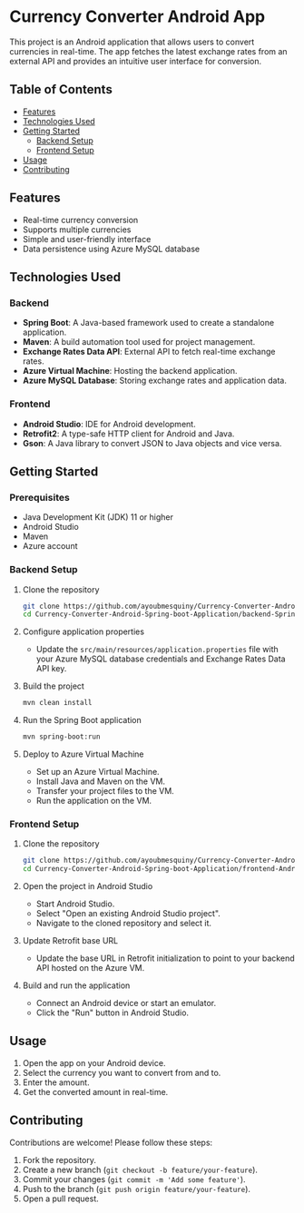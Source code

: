 # Currency Converter Android App

This project is an Android application that allows users to convert currencies in real-time. The app fetches the latest exchange rates from an external API and provides an intuitive user interface for conversion.

## Table of Contents

- [Features](#features)
- [Technologies Used](#technologies-used)
- [Getting Started](#getting-started)
  - [Backend Setup](#backend-setup)
  - [Frontend Setup](#frontend-setup)
- [Usage](#usage)
- [Contributing](#contributing)

## Features

- Real-time currency conversion
- Supports multiple currencies
- Simple and user-friendly interface
- Data persistence using Azure MySQL database

## Technologies Used

### Backend

- **Spring Boot**: A Java-based framework used to create a standalone application.
- **Maven**: A build automation tool used for project management.
- **Exchange Rates Data API**: External API to fetch real-time exchange rates.
- **Azure Virtual Machine**: Hosting the backend application.
- **Azure MySQL Database**: Storing exchange rates and application data.

### Frontend

- **Android Studio**: IDE for Android development.
- **Retrofit2**: A type-safe HTTP client for Android and Java.
- **Gson**: A Java library to convert JSON to Java objects and vice versa.

## Getting Started

### Prerequisites

- Java Development Kit (JDK) 11 or higher
- Android Studio
- Maven
- Azure account

### Backend Setup

1. Clone the repository
    ```sh
    git clone https://github.com/ayoubmesquiny/Currency-Converter-Android-Spring-boot-Application.git
    cd Currency-Converter-Android-Spring-boot-Application/backend-SpringBoot/currency_converter
    ```

2. Configure application properties
    - Update the `src/main/resources/application.properties` file with your Azure MySQL database credentials and Exchange Rates Data API key.

3. Build the project
    ```sh
    mvn clean install
    ```

4. Run the Spring Boot application
    ```sh
    mvn spring-boot:run
    ```

5. Deploy to Azure Virtual Machine
    - Set up an Azure Virtual Machine.
    - Install Java and Maven on the VM.
    - Transfer your project files to the VM.
    - Run the application on the VM.

### Frontend Setup

1. Clone the repository
    ```sh
    git clone https://github.com/ayoubmesquiny/Currency-Converter-Android-Spring-boot-Application.git
    cd Currency-Converter-Android-Spring-boot-Application/frontend-AndroidStudio/CurrencyExchange
    ```

2. Open the project in Android Studio
    - Start Android Studio.
    - Select "Open an existing Android Studio project".
    - Navigate to the cloned repository and select it.

3. Update Retrofit base URL
    - Update the base URL in Retrofit initialization to point to your backend API hosted on the Azure VM.

4. Build and run the application
    - Connect an Android device or start an emulator.
    - Click the "Run" button in Android Studio.

## Usage

1. Open the app on your Android device.
2. Select the currency you want to convert from and to.
3. Enter the amount.
4. Get the converted amount in real-time.

## Contributing

Contributions are welcome! Please follow these steps:

1. Fork the repository.
2. Create a new branch (`git checkout -b feature/your-feature`).
3. Commit your changes (`git commit -m 'Add some feature'`).
4. Push to the branch (`git push origin feature/your-feature`).
5. Open a pull request.
